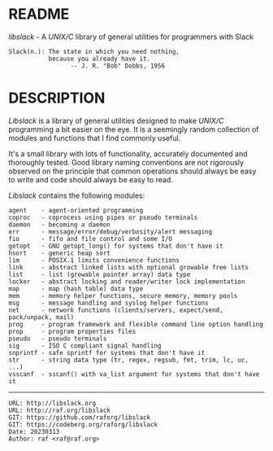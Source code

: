 README
======
*libslack* - A *UNIX/C* library of general utilities for programmers with Slack

    Slack(n.): The state in which you need nothing,
               because you already have it.
                     -- J. R. "Bob" Dobbs, 1956

DESCRIPTION
===========
*Libslack* is a library of general utilities designed to make *UNIX/C* programming
a bit easier on the eye. It is a seemingly random collection of modules and
functions that I find commonly useful.

It's a small library with lots of functionality, accurately documented and
thoroughly tested. Good library naming conventions are not rigorously observed
on the principle that common operations should always be easy to write and code
should always be easy to read.

*Libslack* contains the following modules:

    agent    - agent-oriented programming
    coproc   - coprocess using pipes or pseudo terminals
    daemon   - becoming a daemon
    err      - message/error/debug/verbosity/alert messaging
    fio      - fifo and file control and some I/O
    getopt   - GNU getopt_long() for systems that don't have it
    hsort    - generic heap sort
    lim      - POSIX.1 limits convenience functions
    link     - abstract linked lists with optional growable free lists
    list     - list (growable pointer array) data type
    locker   - abstract locking and reader/writer lock implementation
    map      - map (hash table) data type
    mem      - memory helper functions, secure memory, memory pools
    msg      - message handling and syslog helper functions
    net      - network functions (clients/servers, expect/send, pack/unpack, mail)
    prog     - program framework and flexible command line option handling
    prop     - program properties files
    pseudo   - pseudo terminals
    sig      - ISO C compliant signal handling
    snprintf - safe sprintf for systems that don't have it
    str      - string data type (tr, regex, regsub, fmt, trim, lc, uc, ...)
    vsscanf  - sscanf() with va_list argument for systems that don't have it

--------------------------------------------------------------------------------

    URL: http://libslack.org
    URL: http://raf.org/libslack
    GIT: https://github.com/raforg/libslack
    GIT: https://codeberg.org/raforg/libslack
    Date: 20230313
    Author: raf <raf@raf.org>

